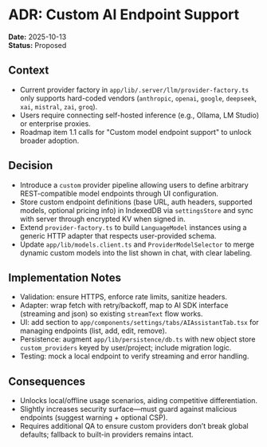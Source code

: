 # ADR: Custom AI Endpoint Support

**Date:** 2025-10-13  
**Status:** Proposed

## Context
- Current provider factory in `app/lib/.server/llm/provider-factory.ts` only supports hard-coded vendors (`anthropic`, `openai`, `google`, `deepseek`, `xai`, `mistral`, `zai`, `groq`).  
- Users require connecting self-hosted inference (e.g., Ollama, LM Studio) or enterprise proxies.  
- Roadmap item 1.1 calls for "Custom model endpoint support" to unlock broader adoption.

## Decision
- Introduce a `custom` provider pipeline allowing users to define arbitrary REST-compatible model endpoints through UI configuration.  
- Store custom endpoint definitions (base URL, auth headers, supported models, optional pricing info) in IndexedDB via `settingsStore` and sync with server through encrypted KV when signed in.  
- Extend `provider-factory.ts` to build `LanguageModel` instances using a generic HTTP adapter that respects user-provided schema.  
- Update `app/lib/models.client.ts` and `ProviderModelSelector` to merge dynamic custom models into the list shown in chat, with clear labeling.

## Implementation Notes
- Validation: ensure HTTPS, enforce rate limits, sanitize headers.  
- Adapter: wrap fetch with retry/backoff, map to AI SDK interface (streaming and json) so existing `streamText` flow works.  
- UI: add section to `app/components/settings/tabs/AIAssistantTab.tsx` for managing endpoints (list, add, edit, remove).  
- Persistence: augment `app/lib/persistence/db.ts` with new object store `custom_providers` keyed by user/project; include migration logic.  
- Testing: mock a local endpoint to verify streaming and error handling.

## Consequences
- Unlocks local/offline usage scenarios, aiding competitive differentiation.  
- Slightly increases security surface—must guard against malicious endpoints (suggest warning + optional CSP).  
- Requires additional QA to ensure custom providers don’t break global defaults; fallback to built-in providers remains intact.
